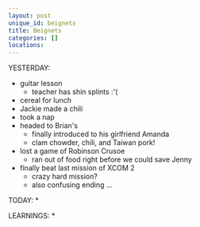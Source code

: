 ```yaml
---
layout: post
unique_id: beignets
title: Beignets
categories: []
locations: 
---
```


YESTERDAY:
* guitar lesson
  * teacher has shin splints :'(
* cereal for lunch
* Jackie made a chili
* took a nap
* headed to Brian's
  * finally introduced to his girlfriend Amanda
  * clam chowder, chili, and Taiwan pork!
* lost a game of Robinson Crusoe
  * ran out of food right before we could save Jenny
* finally beat last mission of XCOM 2
  * crazy hard mission?
  * also confusing ending ...

TODAY:
* 

LEARNINGS:
* 
